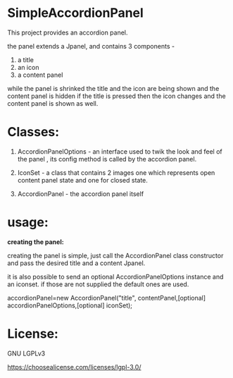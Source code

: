# SimpleAccordionPanel
This project provides an accordion panel.

the panel extends a Jpanel, and contains 3 components -
1) a title 
2) an icon
3) a content panel

while the panel is shrinked the title and the icon are being shown and the content panel is hidden
if the title is pressed then the icon changes and the content panel is shown as well.

# Classes:

1) AccordionPanelOptions - an interface used to twik the look and feel of the panel , its config method is called by the accordion panel.

2) IconSet - a class that contains 2 images one which represents open content panel state and one for closed state.

3) AccordionPanel - the accordion panel itself

# usage:
<b>creating the panel:</b>

creating the panel is simple, just call the AccordionPanel class constructor and pass the desired title and a content Jpanel.

it is also possible to send an optional AccordionPanelOptions instance and an iconset. 
if those are not supplied the default ones are used.

accordionPanel=new AccordionPanel("title", contentPanel,[optional] accordionPanelOptions,[optional] iconSet);

# License:
GNU LGPLv3 

https://choosealicense.com/licenses/lgpl-3.0/


